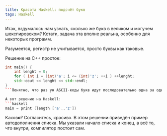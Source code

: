 ```yaml
---
title: Красота Haskell: подсчёт букв
tags: Haskell
---
```


Итак, вздумалось нам узнать, сколько же букв в великом и могучем шекспировском? Кстати, задача эта вполне реальна, особенно для некоторых программ.

Разумеется, регистр не учитывается, просто буквы как таковые.

Решение на C++ простое:
```cpp
int main() {
    int lenght = 0;
    for ( int i = (int)'a'; i <= (int)'z'; ++i ) ++lenght;
    std::cout << lenght << std::endl;
}
```Понятно, что раз уж ASCII-коды букв идут последовательно одна за одной, то такое решение верное.

А вот решение на Haskell:
```haskell
main = print (length ['a'..'z'])
```
Каков**о**? Согласитесь, красиво. В этом решении приведён пример автодополнения списка. Мы указали начало списка и конец, а всё то, что внутри, компилятор постоит сам.
